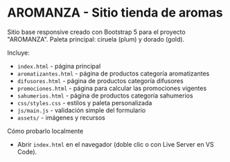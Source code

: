 # AROMANZA - Sitio tienda de aromas

Sitio base responsive creado con Bootstrap 5 para el proyecto "AROMANZA". Paleta principal: ciruela (plum) y dorado (gold).

Incluye:

- `index.html` - página principal
- `aromatizantes.html` - página de productos categoría aromatizantes
- `difusores.html` - página de productos categoría difusores
- `promociones.html` - página para calcular las promociones vigentes
- `sahumerios.html` - página de productos categoría sahumerios
- `css/styles.css` - estilos y paleta personalizada
- `js/main.js` - validación simple del formulario
- `assets/` - imágenes y recursos

Cómo probarlo localmente
- Abrir `index.html` en el navegador (doble clic o con Live Server en VS Code).
